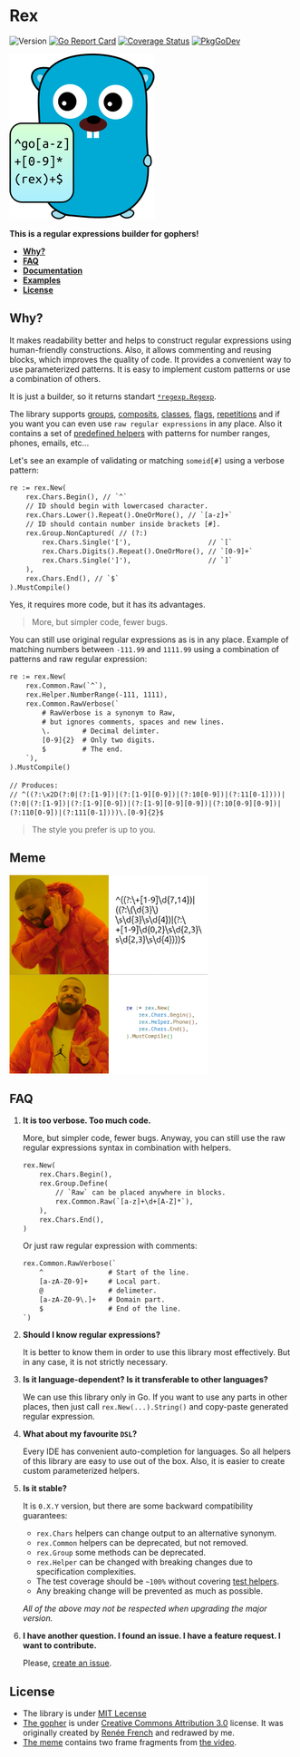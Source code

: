 # Rex

![Version](https://img.shields.io/github/v/tag/hedhyw/rex)
[![Go Report Card](https://goreportcard.com/badge/github.com/hedhyw/rex)](https://goreportcard.com/report/github.com/hedhyw/rex)
[![Coverage Status](https://coveralls.io/repos/github/hedhyw/rex/badge.svg?branch=main)](https://coveralls.io/github/hedhyw/rex?branch=main)
[![PkgGoDev](https://pkg.go.dev/badge/github.com/hedhyw/rex)](https://pkg.go.dev/github.com/hedhyw/rex?tab=doc)

![rex-gopher](_docs/gopher.png)

**This is a regular expressions builder for gophers!**

- **[Why?](#why)**
- **[FAQ](#faq)**
- **[Documentation](_docs/library.md)**
- **[Examples](pkg/rex/examples_test.go)**
- **[License](#license)**

## Why?

It makes readability better and helps to construct regular expressions using human-friendly constructions. Also, it allows commenting and reusing blocks, which improves the quality of code. It provides a convenient way to use parameterized patterns. It is easy to implement custom patterns or use a combination of others.

It is just a builder, so it returns standart [`*regexp.Regexp`](https://pkg.go.dev/regexp#Regexp).

The library supports [groups](_docs/library.md#groups), [composits](_docs/library.md#groups), [classes](_docs/library.md#character-classes), [flags](_docs/library.md#flags), [repetitions](_docs/library.md#repetitions) and if you want you can even use `raw regular expressions` in any place. Also it contains a set of [predefined helpers](_docs/library.md#helper) with patterns for number ranges, phones, emails, etc...

Let's see an example of validating or matching `someid[#]` using a verbose pattern:
```golang
re := rex.New(
    rex.Chars.Begin(), // `^`
    // ID should begin with lowercased character.
    rex.Chars.Lower().Repeat().OneOrMore(), // `[a-z]+`
    // ID should contain number inside brackets [#].
    rex.Group.NonCaptured( // (?:)
        rex.Chars.Single('['),                   // `[`
        rex.Chars.Digits().Repeat().OneOrMore(), // `[0-9]+`
        rex.Chars.Single(']'),                   // `]`
    ),
    rex.Chars.End(), // `$`
).MustCompile()
```

Yes, it requires more code, but it has its advantages.
> More, but simpler code, fewer bugs.

You can still use original regular expressions as is in any place. Example of
matching numbers between `-111.99` and `1111.99` using a combination of
patterns and raw regular expression:

```golang
re := rex.New(
    rex.Common.Raw(`^`),
    rex.Helper.NumberRange(-111, 1111),
    rex.Common.RawVerbose(`
        # RawVerbose is a synonym to Raw,
        # but ignores comments, spaces and new lines.
        \.        # Decimal delimter.  
        [0-9]{2}  # Only two digits.
        $         # The end.
    `),
).MustCompile()

// Produces:
// ^((?:\x2D(?:0|(?:[1-9])|(?:[1-9][0-9])|(?:10[0-9])|(?:11[0-1])))|(?:0|(?:[1-9])|(?:[1-9][0-9])|(?:[1-9][0-9][0-9])|(?:10[0-9][0-9])|(?:110[0-9])|(?:111[0-1])))\.[0-9]{2}$
```

> The style you prefer is up to you.

## Meme

<img alt="Drake Hotline Bling meme" width=350px src="_docs/meme.png" />

## FAQ

1. **It is too verbose. Too much code.**

    More, but simpler code, fewer bugs.
    Anyway, you can still use the raw regular expressions syntax in combination with helpers.
    ```golang
    rex.New(
        rex.Chars.Begin(),
        rex.Group.Define(
            // `Raw` can be placed anywhere in blocks.
            rex.Common.Raw(`[a-z]+\d+[A-Z]*`),
        ),
        rex.Chars.End(),
    )
    ```
    Or just raw regular expression with comments:
    ```golang
    rex.Common.RawVerbose(`
        ^                # Start of the line.
        [a-zA-Z0-9]+     # Local part.
        @                # delimeter.
        [a-zA-Z0-9\.]+   # Domain part.
        $                # End of the line.
    `)
    ```

2. **Should I know regular expressions?**

   It is better to know them in order to use this library most effectively.
   But in any case, it is not strictly necessary.

3. **Is it language-dependent? Is it transferable to other languages?**

   We can use this library only in Go. If you want to use any parts
   in other places, then just call `rex.New(...).String()` and copy-paste
   generated regular expression.

4. **What about my favourite `DSL`?**

   Every IDE has convenient auto-completion for languages. So all helpers
   of this library are easy to use out of the box. Also, it is easier
   to create custom parameterized helpers.

5. **Is it stable?**

   It is `0.X.Y` version, but there are some backward compatibility guarantees:
   - `rex.Chars` helpers can change output to an alternative synonym.
   - `rex.Common` helpers can be deprecated, but not removed.
   - `rex.Group` some methods can be deprecated.
   - `rex.Helper` can be changed with breaking changes due to specification complexities.
   - The test coverage should be `~100%` without covering [test helpers](internal/test/test.go).
   - Any breaking change will be prevented as much as possible.

   _All of the above may not be respected when upgrading the major version._

6. **I have another question. I found an issue. I have a feature request. I want to contribute.**

   Please, [create an issue](https://github.com/hedhyw/rex/issues/new?labels=question&title=I+have+a+question).

## License

- The library is under [MIT Lecense](LICENSE)
- [The gopher](_docs/gopher.png) is under [Creative Commons Attribution 3.0](https://creativecommons.org/licenses/by/3.0/) license. It was originally created by [Renée French](https://en.wikipedia.org/wiki/Ren%C3%A9e_French) and redrawed by me.
- [The meme](_docs/meme.png) contains two frame fragments from [the video](https://www.youtube.com/watch?v=uxpDa-c-4Mc).
